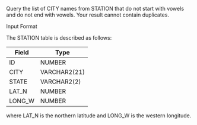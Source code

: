Query the list of CITY names from STATION that do not start with vowels and do not end with vowels. Your result cannot contain duplicates.

Input Format

The STATION table is described as follows:



|  Field | Type |
|---|---|
| ID  | NUMBER |
| CITY | VARCHAR2(21)   |
| STATE  | VARCHAR2(2)  |
| LAT_N |  NUMBER |
| LONG_W | NUMBER |

where LAT_N is the northern latitude and LONG_W is the western longitude.